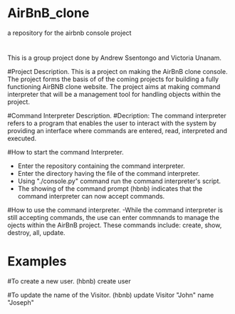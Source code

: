# AirBnB_clone
a repository for the airbnb console project

#
This is a group project done by Andrew Ssentongo and Victoria Unanam. 

#Project Description.
This is a project on making the AirBnB clone console. The project forms the basis of of the coming projects for building a fully functioning AirBNB clone website.
The project aims at making command interpreter that will be a management tool for handling objects within the project. 

#Command Interpreter Description.
#Decription:
The command interpreter refers to a program that enables the user to interact with the system by providing an interface where commands are entered, read, interpreted and executed.

#How to start the command Interpreter.
- Enter the repository containing the command interpreter.
- Enter the directory having the file of the command interpreter.
- Using "./console.py" command run the command interpreter's script.
- The showing of the command prompt (hbnb) indicates that the command interpreter can now accept commands.

#How to use the command interpreter.
-While the command interpreter is still accepting commands, the use can enter commnands to manage the ojects within the AirBnB project. These commands include: create, show, destroy, all, update.

# Examples

#To create a new user.
(hbnb) create user

#To update the name of the Visitor.
(hbnb) update Visitor "John" name "Joseph"
